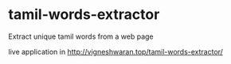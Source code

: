 # tamil-words-extractor
Extract unique tamil words from a web page

live application in
http://vigneshwaran.top/tamil-words-extractor/
